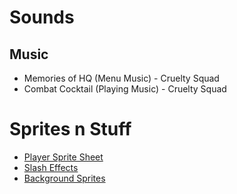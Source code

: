 # Sounds
## Music
 - Memories of HQ (Menu Music) - Cruelty Squad
 - Combat Cocktail (Playing Music) - Cruelty Squad
# Sprites n Stuff
- [Player Sprite Sheet](https://craftpix.net/freebies/free-vampire-pixel-art-sprite-sheets/)
- [Slash Effects](https://opengameart.org/content/weapon-slash-effect)
- [Background Sprites](https://www.spriters-resource.com/pc_computer/holocuresavethefans/sheet/206842/)

